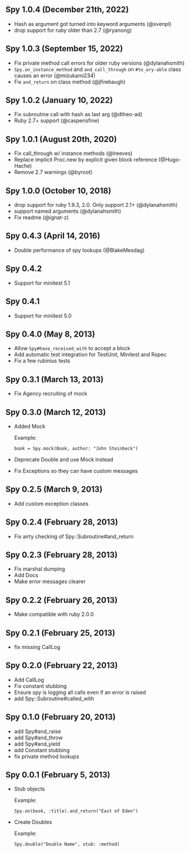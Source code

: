 ## Spy 1.0.4 (December 21th, 2022) ##

* Hash as argument got turned into keyword arguments (@svenpl)
* drop support for ruby older than 2.7 (@ryanong)

## Spy 1.0.3 (September 15, 2022) ##

* Fix private method call errors for older ruby versions (@dylanahsmith)
* `Spy.on_instance_method` and `and_call_through` on `#to_ary-able` class causes an error (@mizukami234)
* Fix `and_return` on class method (@jfirebaugh)

## Spy 1.0.2 (January 10, 2022) ##

* Fix subroutine call with hash as last arg (@dtheo-ad)
* Ruby 2.7+ support (@casperisfine)

## Spy 1.0.1 (August 20th, 2020) ##

*   Fix call_through w/ instance methods (@lreeves)
*   Replace implicit Proc.new by explicit given block reference (@Hugo-Hache)
*   Remove 2.7 warnings (@byroot)

## Spy 1.0.0 (October 10, 2018) ##

*   drop support for ruby 1.9.3, 2.0. Only support 2.1+ (@dylanahsmith)
*   support named arguments (@dylanahsmith)
*   Fix readme (@ignat-z)

## Spy 0.4.3 (April 14, 2016) ##

*   Double performance of spy lookups (@BlakeMesdag)

## Spy 0.4.2 ##

*   Support for minitest 5.1

## Spy 0.4.1 ##

*   Support for minitest 5.0

## Spy 0.4.0 (May 8, 2013) ##

*   Allow `Spy#have_received_with` to accept a block
*   Add automatic test integration for TestUnit, Minitest and Rspec
*   Fix a few rubinius tests

## Spy 0.3.1 (March 13, 2013) ##

*   Fix Agency recruiting of mock

## Spy 0.3.0 (March 12, 2013) ##

*   Added Mock

    Example:

        book = Spy.mock(Book, author: "John Steinbeck")

*   Deprecate Double and use Mock instead
*   Fix Exceptions so they can have custom messages

## Spy 0.2.5 (March 9, 2013) ##

*   Add custom exception classes

## Spy 0.2.4 (February 28, 2013) ##

*   Fix airty checking of Spy::Subroutine#and_return

## Spy 0.2.3 (February 28, 2013) ##

*   Fix marshal dumping
*   Add Docs
*   Make error messages clearer

## Spy 0.2.2 (February 26, 2013) ##

*   Make compatible with ruby 2.0.0

## Spy 0.2.1 (February 25, 2013) ##

* fix missing CallLog

## Spy 0.2.0 (February 22, 2013) ##

*   Add CallLog
*   Fix constant stubbing
*   Ensure spy is logging all calls even if an error is raised
*   add Spy::Subroutine#called_with

## Spy 0.1.0 (February 20, 2013) ##

*   add Spy#and_raise
*   add Spy#and_throw
*   add Spy#and_yield
*   add Constant stubbing
*   fix private method lookups

## Spy 0.0.1 (February 5, 2013) ##

*   Stub objects

    Example:

        Spy.on(book, :title).and_return("East of Eden")

*   Create Doubles

    Example:

        Spy.double("Double Name", stub: :method)
